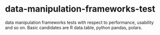 # data-manipulation-frameworks-test
data manipulation frameworks tests with respect to performance, usability and so on. Basic candidates are R data.table, python pandas, polars. 
